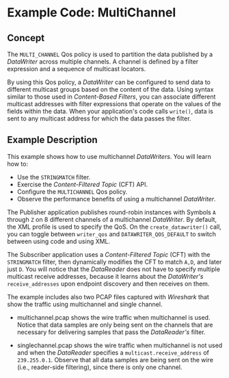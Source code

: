 # Example Code: MultiChannel

## Concept

The `MULTI_CHANNEL` Qos policy is used to partition the data published by a
*DataWriter* across multiple channels. A channel is defined by a filter
expression and a sequence of multicast locators.

By using this Qos policy, a *DataWriter* can be configured to send data to
different multicast groups based on the content of the data. Using syntax
similar to those used in *Content-Based Filters*, you can associate different
multicast addresses with filter expressions that operate on the values of the
fields within the data. When your application's code calls `write()`, data is
sent to any multicast address for which the data passes the filter.

## Example Description

This example shows how to use multichannel *DataWriters*. You will learn how to:

- Use the `STRINGMATCH` filter.
- Exercise the *Content-Filtered Topic* (CFT) API.
- Configure the `MULTICHANNEL` Qos policy.
- Observe the performance benefits of using a multichannel *DataWriter*.

The Publisher application publishes round-robin instances with Symbols `A`
through `Z` on 8 different channels of a multichannel *DataWriter*. By default,
the XML profile is used to specify the QoS. On the `create_datawriter()` call,
you can toggle between `writer_qos` and `DATAWRITER_QOS_DEFAULT` to switch
between using code and using XML.

The Subscriber application uses a *Content-Filtered Topic* (CFT) with the
`STRINGMATCH` filter, then dynamically modifies the CFT to match `A,D`, and
later just `D`. You will notice that the *DataReader* does not have to specify
multiple multicast receive addresses, because it learns about the *DataWriter's*
`receive_addresses` upon endpoint discovery and then receives on them.

The example includes also two PCAP files captured with *Wireshark* that show the
traffic using multichannel and single channel.

-   multichannel.pcap shows the wire traffic when multichannel is used. Notice
    that data samples are only being sent on the channels that are necessary for
    delivering samples that pass the *DataReader's* filter.

-   singlechannel.pcap shows the wire traffic when multichannel is not used and
    when the *DataReader* specifies a `multicast.receive_address` of
    `239.255.0.1`. Observe that all data samples are being sent on the wire
    (i.e., reader-side filtering), since there is only one channel.
